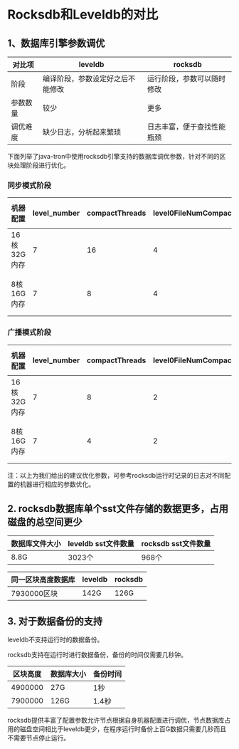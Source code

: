 # Rocksdb和Leveldb的对比

## 1、数据库引擎参数调优

| 对比项	| leveldb	| rocksdb |
| ------ | ------ | ------|
|阶段	|编译阶段，参数设定好之后不能修改|	运行阶段，参数可以随时修改
|参数数量	|较少|	更多
调优难度	|缺少日志，分析起来繁琐	|日志丰富，便于查找性能瓶颈


下面列举了java-tron中使用rocksdb引擎支持的数据库调优参数，针对不同的区块处理阶段进行优化。

### 同步模式阶段

| 机器配置 |	level_number | compactThreads	| level0FileNumCompactionTrigger | block size	| target File | level 1大小	| level multiplier | target File Multiplier |	说明	 |
| ------ | ------ | ------ | ------ | ------ | ------ | ------ | ------ | ------| ------ |
|16核32G内存|	7 |	16|	4	|64k|	256MB|	256MB|	10|	1|	此时区块数据集中写入，调高compactThreads和level0FileNumCompactionTrigger的值有利于数据写入更快。|	
|8核16G内存 |	7	| 8	|4|	64k|	256MB|	256MB|	10|	1|	此时区块数据集中写入，调高compactThreads和level0FileNumCompactionTrigger的值有利于数据写入更快。|	

### 广播模式阶段

| 机器配置 |	level_number | compactThreads	| level0FileNumCompactionTrigger | block size	| target File | level 1大小	| level multiplier | target File Multiplier |	说明	 |
| ------ | ------ | ------ | ------ | ------ | ------ | ------ | ------ | ------| ------ |
|16核32G内存|	7|	8|	2|	64k|	256MB|	256MB|	10|	1|	此时更多的是数据读取，调降compactThreads和level0FileNumCompactionTrigger的值有利于提高数据读取效率。|	
|8核16G内存|	7|	4|	2|	64k|	256MB|	256MB|	10|	1|	此时更多的是数据读取，调降compactThreads和level0FileNumCompactionTrigger的值有利于提高数据读取效率。|	


注：以上为我们给出的建议优化参数，可参考rocksdb运行时记录的日志对不同配置的机器进行相应的参数优化。

## 2. rocksdb数据库单个sst文件存储的数据更多，占用磁盘的总空间更少

|数据库文件大小|	leveldb sst文件数量|	rocksdb sst文件数量|
|-----|-----|-----|
|8.8G|	3023个|	968个|

|同一区块高度数据库|leveldb|	rocksdb|
|-----|-----|-----|
|7930000区块|	142G	|126G|

## 3. 对于数据备份的支持

leveldb不支持运行时的数据备份。

rocksdb支持在运行时进行数据备份，备份的时间仅需要几秒钟。

|区块高度|	数据库大小|	备份时间
|-----|-----|-----|
|4900000|	27G	|1秒|
|7900000|	126G|	1.4秒|

rocksdb提供丰富了配置参数允许节点根据自身机器配置进行调优，节点数据库占用的磁盘空间相比于leveldb更少，在程序运行时备份上百G数据只需要几秒而且不需要节点停止运行。
